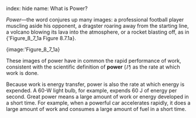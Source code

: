 index: hide
name: What is Power?

 *Power*—the word conjures up many images: a professional football player muscling aside his opponent, a dragster roaring away from the starting line, a volcano blowing its lava into the atmosphere, or a rocket blasting off, as in {'Figure_8_7_1a Figure 8.7.1a}.


{image:'Figure_8_7_1a}
        

These images of power have in common the rapid performance of work, consistent with the scientific definition of  **power** (<math xmlns:q="http://cnx.rice.edu/qml/1.0" xmlns:m="http://www.w3.org/1998/Math/MathML" xmlns:md="http://cnx.rice.edu/mdml" xmlns="http://cnx.rice.edu/cnxml"><semantics><mrow><mrow><mi>P</mi></mrow><mrow/></mrow><annotation encoding="StarMath 5.0"> size 12&#123;P&#125; &#123;&#125;</annotation></semantics></math>) as the rate at which work is done.

Because work is energy transfer, power is also the rate at which energy is expended. A 60-W light bulb, for example, expends 60 J of energy per second. Great power means a large amount of work or energy developed in a short time. For example, when a powerful car accelerates rapidly, it does a large amount of work and consumes a large amount of fuel in a short time.
